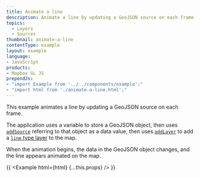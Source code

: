 ```yaml
---
title: Animate a line
description: Animate a line by updating a GeoJSON source on each frame.
topics:
  - Layers
  - Sources
thumbnail: animate-a-line
contentType: example
layout: example
language:
- JavaScript
products:
- Mapbox GL JS
prependJs:
- "import Example from '../../components/example';"
- "import html from './animate-a-line.html';"
---
```


This example animates a line by updating a GeoJSON source on each frame.

The application uses a variable to store a GeoJSON object, then uses [`addSource`](/mapbox-gl-js/api/map/#map#addsource) referring to that object as a data value, then uses [`addLayer`](/mapbox-gl-js/api/map/#map#addlayer) to add a [`line` type layer](/mapbox-gl-js/style-spec/layers/#line) to the map.

When the animation begins, the data in the GeoJSON object changes, and the line appears animated on the map.

{{ <Example html={html} {...this.props} /> }}
